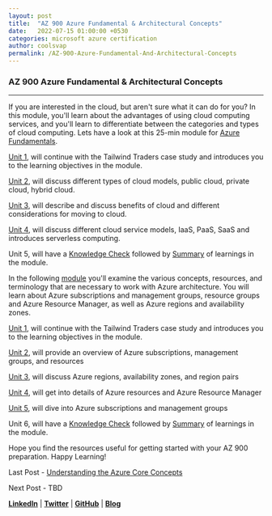 ```yaml
---
layout: post
title:  "AZ 900 Azure Fundamental & Architectural Concepts"
date:   2022-07-15 01:00:00 +0530
categories: microsoft azure certification
author: coolsvap
permalink: /AZ-900-Azure-Fundamental-And-Architectural-Concepts
---
```

### AZ 900 Azure Fundamental & Architectural Concepts
-------------------------------------------------

If you are interested in the cloud, but aren't sure what it can do for you? In this module, you'll learn about the advantages of using cloud computing services, and you'll learn to differentiate between the categories and types of cloud computing. Lets have a look at this 25-min module for [Azure Fundamentals](https://docs.microsoft.com/en-us/learn/modules/fundamental-azure-concepts/).

[Unit 1](https://docs.microsoft.com/en-us/learn/modules/fundamental-azure-concepts/introduction), will continue with the Tailwind Traders case study and introduces you to the learning objectives in the module.

[Unit 2](https://docs.microsoft.com/en-us/learn/modules/fundamental-azure-concepts/types-of-cloud-computing), will discuss different types of cloud models, public cloud, private cloud, hybrid cloud.

[Unit 3](https://docs.microsoft.com/en-us/learn/modules/fundamental-azure-concepts/benefits-of-cloud-computing), will describe and discuss benefits of cloud and different considerations for moving to cloud.

[Unit 4](https://docs.microsoft.com/en-us/learn/modules/fundamental-azure-concepts/categories-of-cloud-services), will discuss different cloud service models, IaaS, PaaS, SaaS and introduces serverless computing.

Unit 5, will have a [Knowledge Check](https://docs.microsoft.com/en-us/learn/modules/fundamental-azure-concepts/knowledge-check) followed by [Summary](https://docs.microsoft.com/en-us/learn/modules/fundamental-azure-concepts/summary) of learnings in the module. 

  

In the following [module](https://docs.microsoft.com/en-us/learn/modules/azure-architecture-fundamentals/) you'll examine the various concepts, resources, and terminology that are necessary to work with Azure architecture. You will learn about Azure subscriptions and management groups, resource groups and Azure Resource Manager, as well as Azure regions and availability zones.

  

[Unit 1](https://docs.microsoft.com/en-us/learn/modules/azure-architecture-fundamentals/introduction), will continue with the Tailwind Traders case study and introduces you to the learning objectives in the module.

[Unit 2](https://docs.microsoft.com/en-us/learn/modules/azure-architecture-fundamentals/overview), will provide an overview of Azure subscriptions, management groups, and resources

[Unit 3](https://docs.microsoft.com/en-us/learn/modules/azure-architecture-fundamentals/regions-availability-zones), will discuss Azure regions, availability zones, and region pairs

[Unit 4](https://docs.microsoft.com/en-us/learn/modules/azure-architecture-fundamentals/resources-resource-manager), will get into details of Azure resources and Azure Resource Manager

[Unit 5](https://docs.microsoft.com/en-us/learn/modules/azure-architecture-fundamentals/management-groups-subscriptions), will dive into Azure subscriptions and management groups

Unit 6, will have a [Knowledge Check](https://docs.microsoft.com/en-us/learn/modules/azure-architecture-fundamentals/knowledge-check) followed by [Summary](https://docs.microsoft.com/en-us/learn/modules/azure-architecture-fundamentals/summary) of learnings in the module. 

  

Hope you find the resources useful for getting started with your AZ 900 preparation. Happy Learning!

Last Post - [Understanding the Azure Core Concepts](https://cloudnativehero.github.io/blog/AZ-900-Understanding-the-Azure-Core-Concepts)

Next Post - TBD

[**LinkedIn**](https://www.linkedin.com/company/cloudnativehero/) | [**Twitter**](https://twitter.com/cloudnativehero) | [**GitHub**](https://github.com/cloudnativehero/AZ-104-Prep) | [**Blog**](https://cloudnativehero.github.io/blog/)